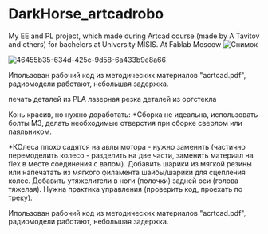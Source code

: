 # DarkHorse_artcadrobo
My EE and PL project, which made during Artcad course (made by A Tavitov and others) for bachelors at University MISIS. At Fablab Moscow
![Снимок](https://github.com/anna0125/DarkHorse_artcadrobo/assets/17871384/e605ac31-efcd-4363-98b2-32c0c79b5ac3)

![46455b35-634d-425c-9d58-6a433b9e8a66](https://github.com/anna0125/DarkHorse_artcadrobo/assets/17871384/fc645aa2-de97-47b6-be0c-516efad24308)


Ипользован рабочий код из методических материалов "acrtcad.pdf", радиомодели работают, небольшая задержка. 

печать деталей из PLA
лазерная резка деталей из оргстекла

Конь красив, но нужно доработать:
*Сборка не идеальна, использовать болты М3, делать необходимые отверстия при сборке сверлом или паяльником.

*КОлеса плохо садятся на авлы мотора - нужно заменить (частично перемоделить колесо - разделить на две части, заменить материал на flex в месте соединения с валом).
Добавить шарики из мягкой резины или напечатать из мягкого филамента шайбы/шарики для сцепления колес.
Добавить утяжелители в ноги (полочки) задней оси (голова тяжелая).
Нужна практика управления (проверить код, проехать по треку).

Ипользован рабочий код из методических материалов "acrtcad.pdf", радиомодели работают, небольшая задержка. 



